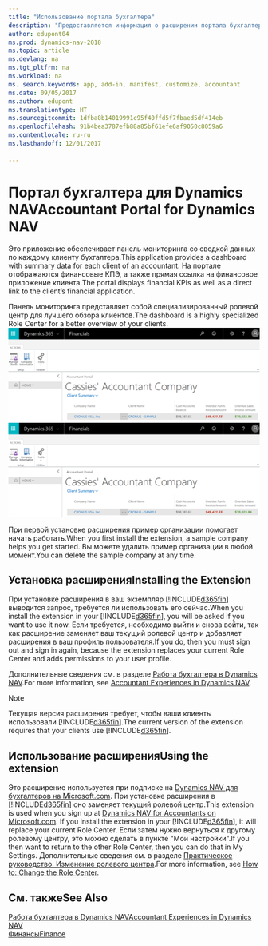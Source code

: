 ```yaml
---
title: "Использование портала бухгалтера"
description: "Предоставляется информация о расширении портала бухгалтера."
author: edupont04
ms.prod: dynamics-nav-2018
ms.topic: article
ms.devlang: na
ms.tgt_pltfrm: na
ms.workload: na
ms. search.keywords: app, add-in, manifest, customize, accountant
ms.date: 09/05/2017
ms.author: edupont
ms.translationtype: HT
ms.sourcegitcommit: 1dfba8b14019991c95f40ffd5f7fbaed5df414eb
ms.openlocfilehash: 91b4bea3787efb88a85bf61efe6af9050c8059a6
ms.contentlocale: ru-ru
ms.lasthandoff: 12/01/2017

---
```

# <a name="accountant-portal-for-dynamics-nav"></a><span data-ttu-id="c0830-103">Портал бухгалтера для Dynamics NAV</span><span class="sxs-lookup"><span data-stu-id="c0830-103">Accountant Portal for Dynamics NAV</span></span>
<span data-ttu-id="c0830-104">Это приложение обеспечивает панель мониторинга со сводкой данных по каждому клиенту бухгалтера.</span><span class="sxs-lookup"><span data-stu-id="c0830-104">This application provides a dashboard with summary data for each client of an accountant.</span></span> <span data-ttu-id="c0830-105">На портале отображаются финансовые КПЭ, а также прямая ссылка на финансовое приложение клиента.</span><span class="sxs-lookup"><span data-stu-id="c0830-105">The portal displays financial KPIs as well as a direct link to the client’s financial application.</span></span>  

<span data-ttu-id="c0830-106">Панель мониторинга представляет собой специализированный ролевой центр для лучшего обзора клиентов.</span><span class="sxs-lookup"><span data-stu-id="c0830-106">The dashboard is a highly specialized Role Center for a better overview of your clients.</span></span>  
<span data-ttu-id="c0830-107">[![Портал бухгалтера](./media/ui-extensions-accportal/accountant-portal.png)](https://go.microsoft.com/fwlink/?linkid=851257)</span><span class="sxs-lookup"><span data-stu-id="c0830-107">[![Accountant Portal](./media/ui-extensions-accportal/accountant-portal.png)](https://go.microsoft.com/fwlink/?linkid=851257)</span></span>

<span data-ttu-id="c0830-108">При первой установке расширения пример организации помогает начать работать.</span><span class="sxs-lookup"><span data-stu-id="c0830-108">When you first install the extension, a sample company helps you get started.</span></span> <span data-ttu-id="c0830-109">Вы можете удалить пример организации в любой момент.</span><span class="sxs-lookup"><span data-stu-id="c0830-109">You can delete the sample company at any time.</span></span>  

## <a name="installing-the-extension"></a><span data-ttu-id="c0830-110">Установка расширения</span><span class="sxs-lookup"><span data-stu-id="c0830-110">Installing the Extension</span></span>
<span data-ttu-id="c0830-111">При установке расширения в ваш экземпляр [!INCLUDE[d365fin](includes/d365fin_md.md)] выводится запрос, требуется ли использовать его сейчас.</span><span class="sxs-lookup"><span data-stu-id="c0830-111">When you install the extension in your [!INCLUDE[d365fin](includes/d365fin_md.md)], you will be asked if you want to use it now.</span></span> <span data-ttu-id="c0830-112">Если требуется, необходимо выйти и снова войти, так как расширение заменяет ваш текущий ролевой центр и добавляет расширения в ваш профиль пользователя.</span><span class="sxs-lookup"><span data-stu-id="c0830-112">If you do, then you must sign out and sign in again, because the extension replaces your current Role Center and adds permissions to your user profile.</span></span>  

<span data-ttu-id="c0830-113">Дополнительные сведения см. в разделе [Работа бухгалтера в Dynamics NAV](finance-accounting.md).</span><span class="sxs-lookup"><span data-stu-id="c0830-113">For more information, see [Accountant Experiences in Dynamics NAV](finance-accounting.md).</span></span>  

> [!NOTE]  
>  <span data-ttu-id="c0830-114">Текущая версия расширения требует, чтобы ваши клиенты использовали [!INCLUDE[d365fin](includes/d365fin_md.md)].</span><span class="sxs-lookup"><span data-stu-id="c0830-114">The current version of the extension requires that your clients use [!INCLUDE[d365fin](includes/d365fin_md.md)].</span></span>  

## <a name="using-the-extension"></a><span data-ttu-id="c0830-115">Использование расширения</span><span class="sxs-lookup"><span data-stu-id="c0830-115">Using the extension</span></span>
<span data-ttu-id="c0830-116">Это расширение используется при подписке на [Dynamics NAV для бухгалтеров на Microsoft.com](https://www.microsoft.com/en-us/dynamics365/financial-insights-for-accountants). При установке расширения в [!INCLUDE[d365fin](includes/d365fin_md.md)] оно заменяет текущий ролевой центр.</span><span class="sxs-lookup"><span data-stu-id="c0830-116">This extension is used when you sign up at [Dynamics NAV for Accountants on Microsoft.com](https://www.microsoft.com/en-us/dynamics365/financial-insights-for-accountants). If you install the extension in your [!INCLUDE[d365fin](includes/d365fin_md.md)], it will replace your current Role Center.</span></span> <span data-ttu-id="c0830-117">Если затем нужно вернуться к другому ролевому центру, это можно сделать в пункте "Мои настройки".</span><span class="sxs-lookup"><span data-stu-id="c0830-117">If you then want to return to the other Role Center, then you can do that in My Settings.</span></span> <span data-ttu-id="c0830-118">Дополнительные сведения см. в разделе [Практическое руководство. Изменение ролевого центра](change-role.md).</span><span class="sxs-lookup"><span data-stu-id="c0830-118">For more information, see [How to: Change the Role Center](change-role.md).</span></span>  

## <a name="see-also"></a><span data-ttu-id="c0830-119">См. также</span><span class="sxs-lookup"><span data-stu-id="c0830-119">See Also</span></span>
[<span data-ttu-id="c0830-120">Работа бухгалтера в Dynamics NAV</span><span class="sxs-lookup"><span data-stu-id="c0830-120">Accountant Experiences in Dynamics NAV</span></span>](finance-accounting.md)  
[<span data-ttu-id="c0830-121">Финансы</span><span class="sxs-lookup"><span data-stu-id="c0830-121">Finance</span></span>](finance.md)  

